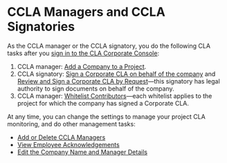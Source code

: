 # CCLA Managers and CCLA Signatories

As the CCLA manager or the CCLA signatory, you do the following CLA tasks after you [sign in to the CLA Corporate Console](sign-in-to-the-cla-corporate-console.md):

1. CCLA manager: [Add a Company to a Project](add-a-company-to-a-project.md).
2. CCLA signatory: [Sign a Corporate CLA on behalf of the company](sign-a-corporate-cla-on-behalf-of-the-company.md) and [Review and Sign a Corporate CLA by Request](review-and-sign-a-corporate-cla-by-request.md)—this signatory has legal authority to sign documents on behalf of the company.
3. CCLA manager: [Whitelist Contributors](whitelist-contributors.md)—each whitelist applies to the project for which the company has signed a Corporate CLA.

At any time, you can change the settings to manage your project CLA monitoring, and do other management tasks:

* [Add or Delete CCLA Managers](add-or-delete-ccla-managers.md)
* [View Employee Acknowledgements](view-employee-acknowledgements.md)
* [Edit the Company Name and Manager Details](edit-the-company-name-and-manager-details.md)

